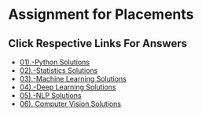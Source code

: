 # Assignment for Placements 
## Click Respective Links For Answers
- [01).-Python Solutions](https://github.com/Dr-Sanjay/Assignment_Sanjay/blob/main/Placement%20Assignment_(Sanjay)/Python_Solutions.ipynb)
- [02).-Statistics Solutions](https://github.com/Dr-Sanjay/Assignment_Sanjay/blob/main/Placement%20Assignment_(Sanjay)/02_Statistics_Solutions.ipynb)
- [03).-Machine Learning Solutions]("Sanajy")
- [04).-Deep Learning Solutions](https://github.com/Dr-Sanjay/Assignment_Sanjay/blob/main/02_Placement_Assignment_(Sanjay)/04_Deep_Learning_Solutions.ipynb)
- [05).-NLP Solutions](https://github.com/Dr-Sanjay/Assignment_Sanjay/blob/main/02_Placement_Assignment_(Sanjay)/05_NLP_Solutions.ipynb)
- [06). Computer Vision Solutions]()
